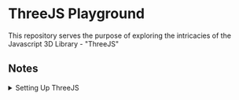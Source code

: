 # ThreeJS Playground
This repository serves the purpose of exploring the intricacies of the Javascript 3D Library - "ThreeJS"

## Notes
<details>
    <summary>Setting Up ThreeJS</summary>
    Boilerplate code
    ```
    const FOV = 75
    const WINDOW_WIDTH = window.innerWidth
    const WINDOW_HEIGHT = window.innerHeight
    const ASPECT_RATIO = WINDOW_WIDTH / WINDOW_HEIGHT

    const scene = new THREE.Scene()
    const camera = new  THREE.PerspectiveCamera(FOV, ASPECT_RATIO)
    const renderer = new THREE.WebGLRenderer({ antialias: true })
    renderer.setSize(WINDOW_WIDTH, WINDOW_HEIGHT)
    document.body.appendChild(renderer.domElement)
    ```
    explanation here...
</details>
